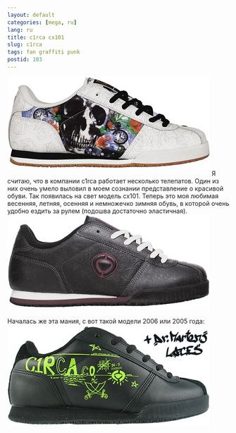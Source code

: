 ```yaml
---
layout: default
categories: [mega, ru]
lang: ru
title: c1rca cx101
slug: c1rca
tags: fan graffiti punk 
postid: 103
---
```

<img src='/o_O/c1rca/cx101-1.jpg' alt='cx101 2007' width="460" height="210" style="padding-bottom: 15px" />
Я считаю, что в компании c1rca работает несколько телепатов. Один из них очень умело выловил в моем сознании представление о красивой обуви. Так появилась на свет модель cx101. Теперь это моя любимая весенняя, летняя, осенняя и немножечко зимняя обувь, в которой очень удобно ездить за рулем (подошва достаточно эластичная).
<!--more-->
<img src='/o_O/c1rca/cx101-2.jpg' alt='cx101 2007' width="460" height="215" style="padding-bottom: 15px;" />
Началась же эта мания, с вот такой модели 2006 или 2005 года:
<img src='/o_O/c1rca/cx101-3.jpg' alt='cx101 2007' width="460" height="231"/>
